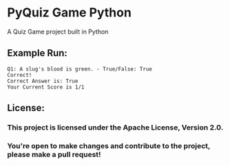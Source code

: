 # PyQuiz Game Python
 
A Quiz Game project built in Python

## Example Run:
```
Q1: A slug's blood is green. - True/False: True
Correct!
Correct Answer is: True
Your Current Score is 1/1
```

## License:

### This project is licensed under the Apache License, Version 2.0. 
### You're open to make changes and contribute to the project, please make a pull request!